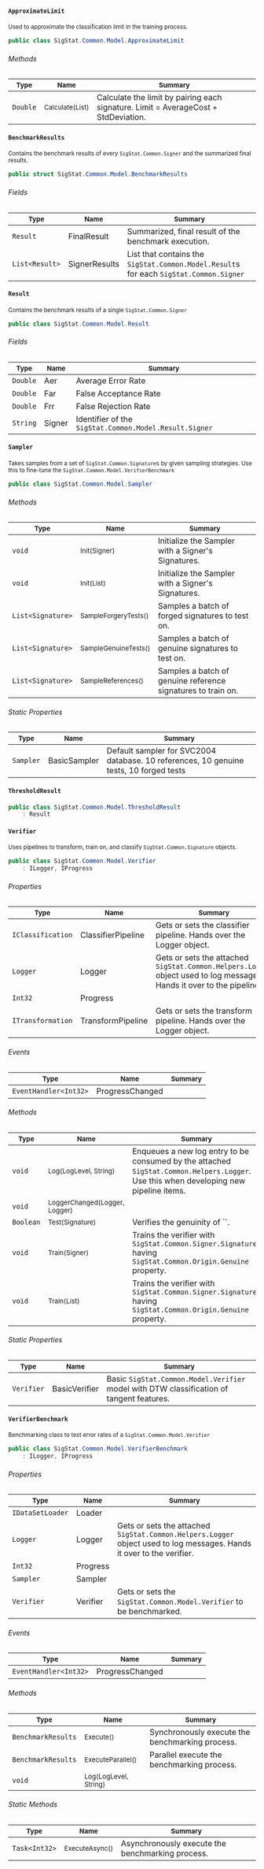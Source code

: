 #### `ApproximateLimit`

<sub>Used to approximate the classification limit in the training process.</sub>
```csharp
public class SigStat.Common.Model.ApproximateLimit

```

###### Methods

| <sub>Type</sub> | <sub>Name</sub> | <sub>Summary</sub> | 
| ---- | ---- | ---- | 
| `Double` | <sub>Calculate(List<Signature>)</sub> | Calculate the limit by pairing each signature.  Limit = AverageCost + StdDeviation. | 


#### `BenchmarkResults`

<sub>Contains the benchmark results of every `SigStat.Common.Signer` and the summarized final results.</sub>
```csharp
public struct SigStat.Common.Model.BenchmarkResults

```

###### Fields

| <sub>Type</sub> | <sub>Name</sub> | <sub>Summary</sub> | 
| ---- | ---- | ---- | 
| `Result` | FinalResult | Summarized, final result of the benchmark execution. | 
| `List<Result>` | SignerResults | List that contains the `SigStat.Common.Model.Result`s for each `SigStat.Common.Signer` | 


#### `Result`

<sub>Contains the benchmark results of a single `SigStat.Common.Signer`</sub>
```csharp
public class SigStat.Common.Model.Result

```

###### Fields

| <sub>Type</sub> | <sub>Name</sub> | <sub>Summary</sub> | 
| ---- | ---- | ---- | 
| `Double` | Aer | Average Error Rate | 
| `Double` | Far | False Acceptance Rate | 
| `Double` | Frr | False Rejection Rate | 
| `String` | Signer | Identifier of the `SigStat.Common.Model.Result.Signer` | 


#### `Sampler`

<sub>Takes samples from a set of `SigStat.Common.Signature`s by given sampling strategies.  Use this to fine-tune the `SigStat.Common.Model.VerifierBenchmark`</sub>
```csharp
public class SigStat.Common.Model.Sampler

```

###### Methods

| <sub>Type</sub> | <sub>Name</sub> | <sub>Summary</sub> | 
| ---- | ---- | ---- | 
| `void` | <sub>Init(Signer)</sub> | Initialize the Sampler with a Signer's Signatures. | 
| `void` | <sub>Init(List<Signature>)</sub> | Initialize the Sampler with a Signer's Signatures. | 
| `List<Signature>` | <sub>SampleForgeryTests()</sub> | Samples a batch of forged signatures to test on. | 
| `List<Signature>` | <sub>SampleGenuineTests()</sub> | Samples a batch of genuine signatures to test on. | 
| `List<Signature>` | <sub>SampleReferences()</sub> | Samples a batch of genuine reference signatures to train on. | 


###### Static Properties

| <sub>Type</sub> | <sub>Name</sub> | <sub>Summary</sub> | 
| ---- | ---- | ---- | 
| `Sampler` | BasicSampler | Default sampler for SVC2004 database.  10 references, 10 genuine tests, 10 forged tests | 


#### `ThresholdResult`

```csharp
public class SigStat.Common.Model.ThresholdResult
    : Result

```

#### `Verifier`

<sub>Uses pipelines to transform, train on, and classify `SigStat.Common.Signature` objects.</sub>
```csharp
public class SigStat.Common.Model.Verifier
    : ILogger, IProgress

```

###### Properties

| <sub>Type</sub> | <sub>Name</sub> | <sub>Summary</sub> | 
| ---- | ---- | ---- | 
| `IClassification` | ClassifierPipeline | Gets or sets the classifier pipeline. Hands over the Logger object. | 
| `Logger` | Logger | Gets or sets the attached `SigStat.Common.Helpers.Logger` object used to log messages. Hands it over to the pipelines. | 
| `Int32` | Progress |  | 
| `ITransformation` | TransformPipeline | Gets or sets the transform pipeline. Hands over the Logger object. | 


###### Events

| <sub>Type</sub> | <sub>Name</sub> | <sub>Summary</sub> | 
| ---- | ---- | ---- | 
| `EventHandler<Int32>` | ProgressChanged |  | 


###### Methods

| <sub>Type</sub> | <sub>Name</sub> | <sub>Summary</sub> | 
| ---- | ---- | ---- | 
| `void` | <sub>Log(LogLevel, String)</sub> | Enqueues a new log entry to be consumed by the attached `SigStat.Common.Helpers.Logger`. Use this when developing new pipeline items. | 
| `void` | <sub>LoggerChanged(Logger, Logger)</sub> |  | 
| `Boolean` | <sub>Test(Signature)</sub> | Verifies the genuinity of ``. | 
| `void` | <sub>Train(Signer)</sub> | Trains the verifier with `SigStat.Common.Signer.Signatures` having `SigStat.Common.Origin.Genuine` property. | 
| `void` | <sub>Train(List<Signature>)</sub> | Trains the verifier with `SigStat.Common.Signer.Signatures` having `SigStat.Common.Origin.Genuine` property. | 


###### Static Properties

| <sub>Type</sub> | <sub>Name</sub> | <sub>Summary</sub> | 
| ---- | ---- | ---- | 
| `Verifier` | BasicVerifier | Basic `SigStat.Common.Model.Verifier` model with DTW classification of tangent features. | 


#### `VerifierBenchmark`

<sub>Benchmarking class to test error rates of a `SigStat.Common.Model.Verifier`</sub>
```csharp
public class SigStat.Common.Model.VerifierBenchmark
    : ILogger, IProgress

```

###### Properties

| <sub>Type</sub> | <sub>Name</sub> | <sub>Summary</sub> | 
| ---- | ---- | ---- | 
| `IDataSetLoader` | Loader |  | 
| `Logger` | Logger | Gets or sets the attached `SigStat.Common.Helpers.Logger` object used to log messages. Hands it over to the verifier. | 
| `Int32` | Progress |  | 
| `Sampler` | Sampler |  | 
| `Verifier` | Verifier | Gets or sets the `SigStat.Common.Model.Verifier` to be benchmarked. | 


###### Events

| <sub>Type</sub> | <sub>Name</sub> | <sub>Summary</sub> | 
| ---- | ---- | ---- | 
| `EventHandler<Int32>` | ProgressChanged |  | 


###### Methods

| <sub>Type</sub> | <sub>Name</sub> | <sub>Summary</sub> | 
| ---- | ---- | ---- | 
| `BenchmarkResults` | <sub>Execute()</sub> | Synchronously execute the benchmarking process. | 
| `BenchmarkResults` | <sub>ExecuteParallel()</sub> | Parallel execute the benchmarking process. | 
| `void` | <sub>Log(LogLevel, String)</sub> |  | 


###### Static Methods

| <sub>Type</sub> | <sub>Name</sub> | <sub>Summary</sub> | 
| ---- | ---- | ---- | 
| `Task<Int32>` | <sub>ExecuteAsync()</sub> | Asynchronously execute the benchmarking process. | 


